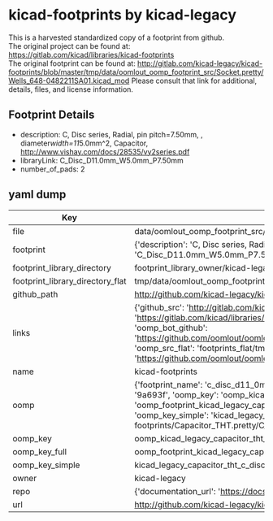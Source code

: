 # kicad-footprints by kicad-legacy  
This is a harvested standardized copy of a footprint from github.  
The original project can be found at:  
https://gitlab.com/kicad/libraries/kicad-footprints  
The original footprint can be found at:
http://gitlab.com/kicad-legacy/kicad-footprints/blob/master/tmp/data/oomlout_oomp_footprint_src/Socket.pretty/Wells_648-0482211SA01.kicad_mod
Please consult that link for additional, details, files, and license information.  
## Footprint Details
* description: C, Disc series, Radial, pin pitch=7.50mm, , diameter*width=11*5.0mm^2, Capacitor, http://www.vishay.com/docs/28535/vy2series.pdf  
* libraryLink: C_Disc_D11.0mm_W5.0mm_P7.50mm  
* number_of_pads: 2  
## yaml dump  
| Key | Value |  
| --- | --- |  
| file | data/oomlout_oomp_footprint_src/kicad-footprints/Capacitor_THT.pretty/C_Disc_D11.0mm_W5.0mm_P7.50mm.kicad_mod |  
| footprint | {'description': 'C, Disc series, Radial, pin pitch=7.50mm, , diameter*width=11*5.0mm^2, Capacitor, http://www.vishay.com/docs/28535/vy2series.pdf', 'libraryLink': 'C_Disc_D11.0mm_W5.0mm_P7.50mm', 'number_of_pads': 2} |  
| footprint_library_directory | footprint_library_owner/kicad-legacy_kicad-footprints |  
| footprint_library_directory_flat | tmp/data/oomlout_oomp_footprint_src/footprints_flat/kicad_legacy_capacitor_tht_c_disc_d11_0mm_w5_0mm_p7_50mm/working |  
| github_path | http://github.com/kicad-legacy/kicad-footprints/blob/master/tmp/data/oomlout_oomp_footprint_src/Capacitor_THT.pretty/C_Disc_D11.0mm_W5.0mm_P7.50mm.kicad_mod |  
| links | {'github_src': 'http://gitlab.com/kicad-legacy/kicad-footprints/blob/master/tmp/data/oomlout_oomp_footprint_src/Socket.pretty/Wells_648-0482211SA01.kicad_mod', 'github_src_repo': 'https://gitlab.com/kicad/libraries/kicad-footprints', 'oomp_bot': 'tmp/data/oomlout_oomp_footprint_src/footprints/kicad_legacy_capacitor_tht_c_disc_d11_0mm_w5_0mm_p7_50mm/working', 'oomp_bot_github': 'https://github.com/oomlout/oomlout_oomp_footprint_bot/tree/main/tmp/data/oomlout_oomp_footprint_src/footprints/kicad_legacy_capacitor_tht_c_disc_d11_0mm_w5_0mm_p7_50mm/working', 'oomp_src_flat': 'footprints_flat/tmp/data/oomlout_oomp_footprint_src/footprints_flat/kicad_legacy_capacitor_tht_c_disc_d11_0mm_w5_0mm_p7_50mm/working', 'oomp_src_flat_github': 'https://github.com/oomlout/oomlout_oomp_footprint_src/tree/main/tmp/data/oomlout_oomp_footprint_src/footprints_flat/kicad_legacy_capacitor_tht_c_disc_d11_0mm_w5_0mm_p7_50mm/working'} |  
| name | kicad-footprints |  
| oomp | {'footprint_name': 'c_disc_d11_0mm_w5_0mm_p7_50mm', 'library_name': 'capacitor_tht', 'md5': '9a693fa896a85a1b878993d4b15f186f', 'md5_10': '9a693fa896', 'md5_5': '9a693', 'md5_6': '9a693f', 'oomp_key': 'oomp_kicad_legacy_capacitor_tht_c_disc_d11_0mm_w5_0mm_p7_50mm', 'oomp_key_extra': 'oomp_footprint_kicad_legacy_capacitor_tht_c_disc_d11_0mm_w5_0mm_p7_50mm', 'oomp_key_full': 'oomp_footprint_kicad_legacy_capacitor_tht_c_disc_d11_0mm_w5_0mm_p7_50mm_9a693f', 'oomp_key_simple': 'kicad_legacy_capacitor_tht_c_disc_d11_0mm_w5_0mm_p7_50mm', 'original_filename': 'data/oomlout_oomp_footprint_src/kicad-footprints/Capacitor_THT.pretty/C_Disc_D11.0mm_W5.0mm_P7.50mm.kicad_mod', 'owner_name': 'kicad_legacy'} |  
| oomp_key | oomp_kicad_legacy_capacitor_tht_c_disc_d11_0mm_w5_0mm_p7_50mm |  
| oomp_key_full | oomp_footprint_kicad_legacy_capacitor_tht_c_disc_d11_0mm_w5_0mm_p7_50mm |  
| oomp_key_simple | kicad_legacy_capacitor_tht_c_disc_d11_0mm_w5_0mm_p7_50mm |  
| owner | kicad-legacy |  
| repo | {'documentation_url': 'https://docs.github.com/rest/repos/repos#get-a-repository', 'message': 'Not Found'} |  
| url | http://github.com/kicad-legacy/kicad-footprints |  

